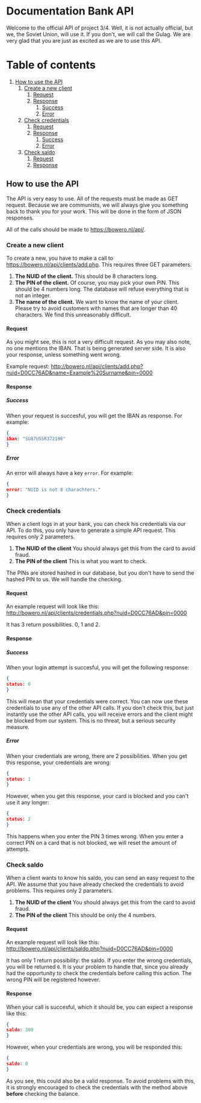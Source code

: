 # Documentation Bank API

Welcome to the official API of project 3/4. Well, it is not actually official, but we, the Soviet Union, will use it. If you don't, we will call the Gulag. We are very glad that you are just as excited as we are to use this API.

# Table of contents
1. [How to use the API](https://github.com/projectbank/Documentatie#how-to-use-the-api)
    1. [Create a new client](https://github.com/projectbank/Documentatie#create-a-new-client)
        1. [Request](https://github.com/projectbank/Documentatie#request)
        1. [Response](https://github.com/projectbank/Documentatie#response)
            1. [Success](https://github.com/projectbank/Documentatie#success)
            1. [Error](https://github.com/projectbank/Documentatie#error)
    1. [Check credentials](https://github.com/projectbank/Documentatie#check-credentials)
        1. [Request](https://github.com/projectbank/Documentatie#request-1)
        1. [Response](https://github.com/projectbank/Documentatie#response-1)
            1. [Success](https://github.com/projectbank/Documentatie#success-1)
            1. [Error](https://github.com/projectbank/Documentatie#error-1)
    1. [Check saldo](https://github.com/projectbank/Documentatie#check-saldo)
        1. [Request](https://github.com/projectbank/Documentatie#request-2)
        1. [Response](https://github.com/projectbank/Documentatie#response-2)     

## How to use the API

The API is very easy to use. All of the requests must be made as GET request. Because we are communists, we will always give you something back to thank you for your work. This will be done in the form of JSON responses.

All of the calls should be made to https://bowero.nl/api/.

### Create a new client

To create a new, you have to make a call to https://bowero.nl/api/clients/add.php. This requires three GET parameters.

1. __The NUID of the client.__ This should be 8 characters long.
2. __The PIN of the client.__ Of course, you may pick your own PIN. This should be 4 numbers long. The database will refuse everything that is not an integer.
3. __The name of the client.__ We want to know the name of your client. Please try to avoid customers with names that are longer than 40 characters. We find this unreasonably difficult.

#### Request

As you might see, this is not a very difficult request. As you may also note, no one mentions the IBAN. That is being generated server side. It is also your response, unless something went wrong.

Example request: http://bowero.nl/api/clients/add.php?nuid=D0CC76AD&name=Example%20Surname&pin=0000

#### Response

##### Success

When your request is succesful, you will get the IBAN as response. For example: 

```json
{
iban: "SU87USSR372196"
}
```

##### Error

An error will always have a key `error`. For example:

```json
{
error: "NUID is not 8 charachters."
}
```

### Check credentials

When a client logs in at your bank, you can check his credentials via our API. To do this, you only have to generate a simple API request. This requires only 2 parameters.

1. __The NUID of the client__ You should always get this from the card to avoid fraud.
2. __The PIN of the client__ This is what you want to check.

The PINs are stored hashed in our database, but you don't have to send the hashed PIN to us. We will handle the checking.

#### Request

An example request will look like this: http://bowero.nl/api/clients/credentials.php?nuid=D0CC76AD&pin=0000

It has 3 return possibilities. 0, 1 and 2.

#### Response

##### Success

When your login attempt is succesful, you will get the following response:

```json
{
status: 0
}
```

This will mean that your credentials were correct. You can now use these credentials to use any of the other API calls. If you don't check this, but just instantly use the other API calls, you will receive errors and the client might be blocked from our system. This is no threat, but a serious security measure.

##### Error

When your credentials are wrong, there are 2 possibilities. When you get this response, your credentials are wrong:

```json
{
status: 1
}
```

However, when you get this response, your card is blocked and you can't use it any longer:

```json
{
status: 2
}
```

This happens when you enter the PIN 3 times wrong. When you enter a correct PIN on a card that is not blocked, we will reset the amount of attempts.

### Check saldo

When a client wants to know his saldo, you can send an easy request to the API. We assume that you have already checked the credentials to avoid problems. This requires only 2 parameters.

1. __The NUID of the client__ You should always get this from the card to avoid fraud.
2. __The PIN of the client__ This should be only the 4 numbers.

#### Request

An example request will look like this: http://bowero.nl/api/clients/saldo.php?nuid=D0CC76AD&pin=0000

It has only 1 return possibility: the saldo. If you enter the wrong credentials, you will be returned `0`. It is your problem to handle that, since you already had the opportunity to check the credentials before calling this action. The wrong PIN will be registered however.

#### Response

When your call is succesful, which it should be, you can expect a response like this:

```json
{
saldo: 300
}
```

However, when your credentials are wrong, you will be responded this:

```json
{
saldo: 0
}
```

As you see, this could also be a valid response. To avoid problems with this, it is strongly encouraged to check the credentials with the method above __before__ checking the balance.
